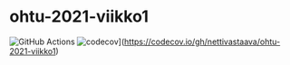 # ohtu-2021-viikko1

![GitHub Actions](https://github.com/nettivastaava/ohtu-2021-viikko1/workflows/Java%20CI%20with%20Gradle/badge.svg) ![codecov](https://codecov.io/gh/nettivastaava/ohtu-2021-viikko1/branch/main/graph/badge.svg?token=920D4UUZH9)](https://codecov.io/gh/nettivastaava/ohtu-2021-viikko1)
